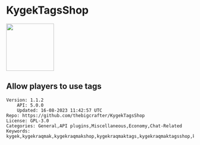 # KygekTagsShop
<img src="https://raw.githubusercontent.com/thebigcrafter/KygekTagsShop/30f8278995967a4afd342d633f87128aebf72bdc/icon.png" width="128" height="128" />

## Allow players to use tags
```properties
Version: 1.1.2
    API: 5.0.0
    Updated: 16-08-2023 11:42:57 UTC
Repo: https://github.com/thebigcrafter/KygekTagsShop
License: GPL-3.0
Categories: General,API plugins,Miscellaneous,Economy,Chat-Related
Keywords: kygek,kygekraqmak,kygekraqmakshop,kygekraqmaktags,kygekraqmaktagsshop,kygekraqmaktagsui,kygekraqmakui,kygekshop,kygektags,kygektagsui,kygekteamshop,kygekteamtags,kygekteamtagsshop,kygekteamtagsui,kygekteamui,kygekui,shop,tags,tagsshop,tagsui,ui
```